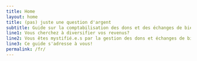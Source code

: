 ```yaml
---
title: Home
layout: home
title: (pas) juste une question d'argent
subtitle: Guide sur la comptabilisation des dons et des échanges de biens et services
line1: Vous cherchez à diversifier vos revenus?
line2: Vous êtes mystifié.e.s par la gestion des dons et échanges de biens et de services?
line3: Ce guide s'adresse à vous!
permalink: /fr/
---
```


<!-- Bienvenue! -->
